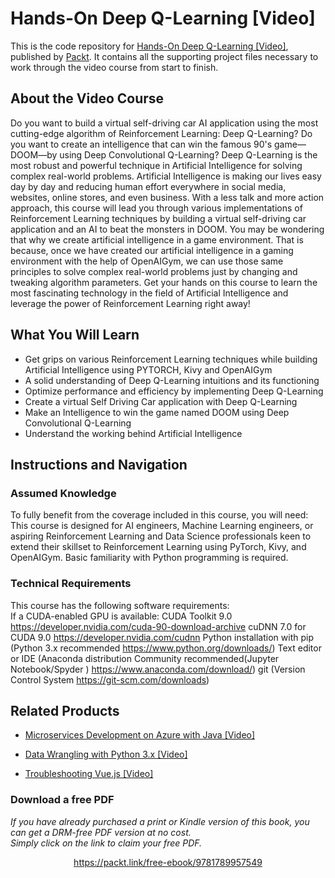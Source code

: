 # Hands-On Deep Q-Learning [Video]
This is the code repository for [Hands-On Deep Q-Learning [Video]](https://www.packtpub.com/big-data-and-business-intelligence/hands-deep-q-learning-video?utm_source=github&utm_medium=repository&utm_campaign=9781789957549), published by [Packt](https://www.packtpub.com/?utm_source=github). It contains all the supporting project files necessary to work through the video course from start to finish.
## About the Video Course
Do you want to build a virtual self-driving car AI application using the most cutting-edge algorithm of Reinforcement Learning: Deep Q-Learning? Do you want to create an intelligence that can win the famous 90's game—DOOM—by using Deep Convolutional Q-Learning? Deep Q-Learning is the most robust and powerful technique in Artificial Intelligence for solving complex real-world problems. Artificial Intelligence is making our lives easy day by day and reducing human effort everywhere in social media, websites, online stores, and even business. With a less talk and more action approach, this course will lead you through various implementations of Reinforcement Learning techniques by building a virtual self-driving car application and an AI to beat the monsters in DOOM.
You may be wondering that why we create artificial intelligence in a game environment. That is because, once we have created our artificial intelligence in a gaming environment with the help of OpenAIGym, we can use those same principles to solve complex real-world problems just by changing and tweaking algorithm parameters. Get your hands on this course to learn the most fascinating technology in the field of Artificial Intelligence and leverage the power of Reinforcement Learning right away!

<H2>What You Will Learn</H2>
<DIV class=book-info-will-learn-text>
<UL>
<LI>Get grips on various Reinforcement Learning techniques while building Artificial Intelligence using PYTORCH, Kivy and OpenAIGym 
<LI>A solid understanding of Deep Q-Learning intuitions and its functioning 
<LI>Optimize performance and efficiency by implementing Deep Q-Learning 
<LI>Create a virtual Self Driving Car application with Deep Q-Learning 
<LI>Make an Intelligence to win the game named DOOM using Deep Convolutional Q-Learning 
<LI>Understand the working behind Artificial Intelligence </LI></UL></DIV>

## Instructions and Navigation
### Assumed Knowledge
To fully benefit from the coverage included in this course, you will need:<br/>
This course is designed for AI engineers, Machine Learning engineers, or aspiring Reinforcement Learning and Data Science professionals keen to extend their skillset to Reinforcement Learning using PyTorch, Kivy, and OpenAIGym. Basic familiarity with Python programming is required.
### Technical Requirements
This course has the following software requirements:<br/>
If a CUDA-enabled GPU is available:
CUDA Toolkit 9.0
https://developer.nvidia.com/cuda-90-download-archive
cuDNN 7.0 for CUDA 9.0
https://developer.nvidia.com/cudnn
Python installation with pip (Python 3.x recommended https://www.python.org/downloads/)
Text editor or IDE (Anaconda distribution Community recommended(Jupyter Notebook/Spyder ) https://www.anaconda.com/download/)
git (Version Control System https://git-scm.com/downloads)



## Related Products
* [Microservices Development on Azure with Java [Video]](https://www.packtpub.com/virtualization-and-cloud/microservices-development-azure-java-video?utm_source=github&utm_medium=repository&utm_campaign=9781789808858)

* [Data Wrangling with Python 3.x [Video]](https://www.packtpub.com/application-development/data-wrangling-python-3x-video?utm_source=github&utm_medium=repository&utm_campaign=9781789956597)

* [Troubleshooting Vue.js [Video]](https://www.packtpub.com/application-development/troubleshooting-vuejs-video?utm_source=github&utm_medium=repository&utm_campaign=9781788993531)

### Download a free PDF

 <i>If you have already purchased a print or Kindle version of this book, you can get a DRM-free PDF version at no cost.<br>Simply click on the link to claim your free PDF.</i>
<p align="center"> <a href="https://packt.link/free-ebook/9781789957549">https://packt.link/free-ebook/9781789957549 </a> </p>